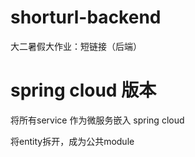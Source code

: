 # shorturl-backend
大二暑假大作业：短链接（后端）
# spring cloud 版本
将所有service 作为微服务嵌入 spring cloud

将entity拆开，成为公共module